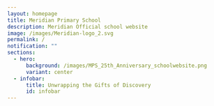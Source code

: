 ```yaml
---
layout: homepage
title: Meridian Primary School
description: Meridian Official school website
image: /images/Meridian-logo_2.svg
permalink: /
notification: ""
sections:
  - hero:
      background: /images/MPS_25th_Anniversary_schoolwebsite.png
      variant: center
  - infobar:
      title: Unwrapping the Gifts of Discovery
      id: infobar
---
```


